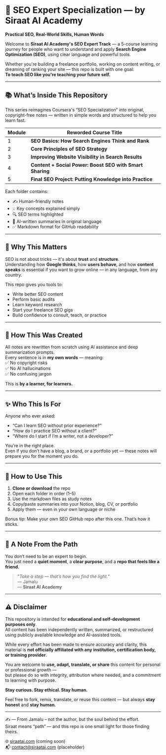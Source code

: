 # 📘 SEO Expert Specialization — by Siraat AI Academy  
**Practical SEO, Real-World Skills, Human Words**

Welcome to **Siraat AI Academy's SEO Expert Track** — a 5-course learning journey for people who want to understand and apply **Search Engine Optimization (SEO)**, using clear language and powerful tools.

Whether you're building a freelance portfolio, working on content writing, or dreaming of ranking your site — this repo is built with one goal:  
**To teach SEO like you're teaching your future self.**

---

## 📚 What’s Inside This Repository

This series reimagines Coursera's “SEO Specialization” into original, copyright-free notes — written in simple words and structured to help you learn fast.

| Module | Reworded Course Title |
|--------|------------------------|
| 1 | **SEO Basics: How Search Engines Think and Rank** |
| 2 | **Core Principles of SEO Strategy** |
| 3 | **Improving Website Visibility in Search Results** |
| 4 | **Content + Social Power: Boost SEO with Smart Sharing** |
| 5 | **Final SEO Project: Putting Knowledge into Practice** |

Each folder contains:
- ✍️ Human-friendly notes  
- 💡 Key concepts explained simply  
- 🔍 SEO terms highlighted  
- 📄 AI-written summaries in original language  
- ✅ Markdown format for GitHub readability

---

## 🎯 Why This Matters

SEO is not about tricks — it's about **trust** and **structure**.  
Understanding how **Google thinks**, how **users behave**, and how **content speaks** is essential if you want to grow online — in any language, from any country.

This repo gives you tools to:
- Write better SEO content  
- Perform basic audits  
- Learn keyword research  
- Start your freelance SEO gigs  
- Build confidence to consult, teach, or practice

---

## 🧠 How This Was Created

All notes are rewritten from scratch using AI assistance and deep summarization prompts.  
Every sentence is in **my own words** — meaning:  
✅ No copyright risks  
✅ No AI hallucinations  
✅ No confusing jargon

This is **by a learner, for learners.**

---

## ✨ Who This Is For

Anyone who ever asked:
- “Can I learn SEO without prior experience?”
- “How do I practice SEO without a client?”
- “Where do I start if I’m a writer, not a developer?”

You’re in the right place.  
Even if you don’t have a blog, a brand, or a portfolio yet — these notes will prepare you for the moment you do.

---

## 💬 How to Use This

1. **Clone or download** the repo  
2. Open each folder in order (1–5)  
3. Use the markdown files as study notes  
4. Copy/paste summaries into your Notion, blog, CV, or portfolio  
5. Apply them — even in your own language or niche

Bonus tip: Make your own SEO GitHub repo after this one. That’s how it sticks.

---

## 📜 A Note From the Path

You don’t need to be an expert to begin.  
You just need a **quiet moment**, a **clear purpose**, and a **repo that feels like a friend**.

> "_Take a step — that’s how you find the light._"  
> — Jamalu  
> — **Siraat AI Academy**

---

## ⚠️ Disclaimer

This repository is intended for **educational and self-development purposes only**.  
All content has been independently written, summarized, or restructured using publicly available knowledge and AI-assisted tools.  

While every effort has been made to ensure accuracy and clarity, this material is **not officially affiliated with any institution, certification body, or training provider**.

You are welcome to **use, adapt, translate, or share** this content for personal or professional growth —  
but please do so with integrity, attribution where needed, and a commitment to learning with purpose.

**Stay curious. Stay ethical. Stay human.**


Feel free to fork, remix, translate, or reuse this content — but always **stay honest** and **stay human**.

---

✍️ — From Jamalu – not the author, but the soul behind the effort.  
Siraat means “path” — and this repo is one small light for those finding theirs.

🌐 [siraatai.com](https://siraatai.com) (coming soon)  
📬 contact@siraatai.com (placeholder)
